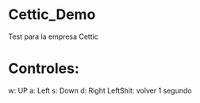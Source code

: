 # Cettic_Demo
Test para la empresa Cettic

# Controles:

w: UP
a: Left
s: Down
d: Right
LeftShit: volver 1 segundo
